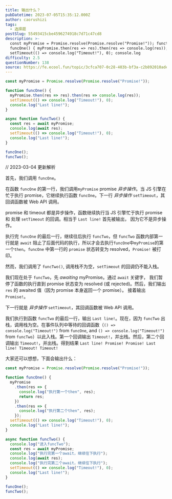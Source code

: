 ```yaml
---
title: 输出什么？
pubDatetime: 2023-07-05T15:35:12.000Z
author: caorushizi
tags:
  - 选择题
postSlug: 55493415cbe4596274918c7d71c47cd8
description: >-
  const myPromise = Promise.resolve(Promise.resolve("Promise!")); function
  funcOne() { myPromise.then(res => res).then(res => console.log(res));
  setTimeout(() => console.log("Timeout!"), 0); console.log
difficulty: 2.5
questionNumber: 138
source: https://fe.ecool.fun/topic/3cfca707-0c28-403b-bf3a-c2b892010ade
---
```


```javascript
const myPromise = Promise.resolve(Promise.resolve("Promise!"));

function funcOne() {
  myPromise.then(res => res).then(res => console.log(res));
  setTimeout(() => console.log("Timeout!"), 0);
  console.log("Last line!");
}

async function funcTwo() {
  const res = await myPromise;
  console.log(await res);
  setTimeout(() => console.log("Timeout!"), 0);
  console.log("Last line!");
}

funcOne();
funcTwo();
```

// 2023-03-04 更新解析

首先，我们调用 `funcOne`。

在函数 `funcOne` 的第一行，我们调用`myPromise` promise _异步操作_。当 JS 引擎在忙于执行 promise，它继续执行函数 `funcOne`。下一行 _异步操作_ `setTimeout`，其回调函数被 Web API 调用。

promise 和 timeout 都是异步操作，函数继续执行当 JS 引擎忙于执行 promise 和 处理 `setTimeout` 的回调。相当于 `Last line!` 首先被输出， 因为它不是异步操作。

执行完 `funcOne` 的最后一行，继续往后执行 `funcTwo`，但 `funcTwo` 函数内部第一行就是 `await` 阻止了后面代码的执行，所以才会去执行`funcOne`中`myPromise`的第一个`then`。`funcOne` 中第一行的 `promise` 状态转变为 resolved，`Promise!` 被打印。

然而，我们调用了 `funcTwo()`, 调用栈不为空，`setTimeout` 的回调仍不能入栈。

我们现在处于 `funcTwo`，先 _awaiting_ myPromise。通过 `await` 关键字， 我们暂停了函数的执行直到 promise 状态变为 resolved (或 rejected)。然后，我们输出 `res` 的 awaited 值（因为 promise 本身返回一个 promise）。 接着输出 `Promise!`。

下一行就是 _异步操作_ `setTimeout`，其回调函数被 Web API 调用。

我们执行到函数 `funcTwo` 的最后一行，输出 `Last line!`。现在，因为 `funcTwo` 出栈，调用栈为空。在事件队列中等待的回调函数（`() => console.log("Timeout!")` from `funcOne`, and `() => console.log("Timeout!")` from `funcTwo`）以此入栈。第一个回调输出 `Timeout!`，并出栈。然后，第二个回调输出 `Timeout!`，并出栈。得到结果 `Last line! Promise! Promise! Last line! Timeout! Timeout!`

大家还可以想想，下面会输出什么：

```js
const myPromise = Promise.resolve(Promise.resolve("Promise!"));

function funcOne() {
  myPromise
    .then(res => {
      console.log("执行第一个then", res);
      return res;
    })
    .then(res => {
      console.log("执行第二个then", res);
    });
  setTimeout(() => console.log("Timeout!"), 0);
  console.log("Last line!");
}

async function funcTwo() {
  console.log("进入funcTwo");
  const res = await myPromise;
  console.log("执行完第一个await，继续往下执行");
  console.log(await res);
  console.log("执行完第二个await，继续往下执行");
  setTimeout(() => console.log("Timeout!"), 0);
  console.log("Last line!");
}

funcOne();
funcTwo();
```
